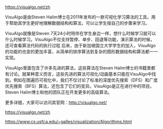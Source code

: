 
https://visualgo.net/zh

VisuAlgo是由Steven Halim博士在2011年发布的一款可视化学习算法的工具，用于帮助其学生更好地理解数据结构和算法，可以让学生按自己的步骤来学习。

VisuAlgo就像是Steven 7天24小时陪伴在学生身边一样，想什么时候学习就可以什么时候学习。VisuAlgo不仅支持暂停、单步、回退等功能，演示算法的时候，还可查看算法代码的执行过程
后来，由于新加坡国立大学学生的加入，VisuAlgo的功能的也变的更加丰富，从简单的排序算法到复杂的图形数据结构和算法都一一实现。

VisuAlgo里面包含了许多先进的算法，这些算法在Steven Halim博士的书籍里都有讨论。就某种意义而言，这些先进的算法可视化/动画基本只能在VisuAlgo中找到。例如在图遍历可视化中，我们不仅讨论了标准的深度优先搜索（DFS）和广度优先搜索（BFS）算法，还包含了它们的变异。VisuAlgo是正在进行中的项目，Steven Halim博士和他的团队正在开发更多的高级算法。

更多详细，大家可以访问其官网：http://visualgo.net/

https://visualgo.net/zh


https://www.cs.usfca.edu/~galles/visualization/Algorithms.html



















